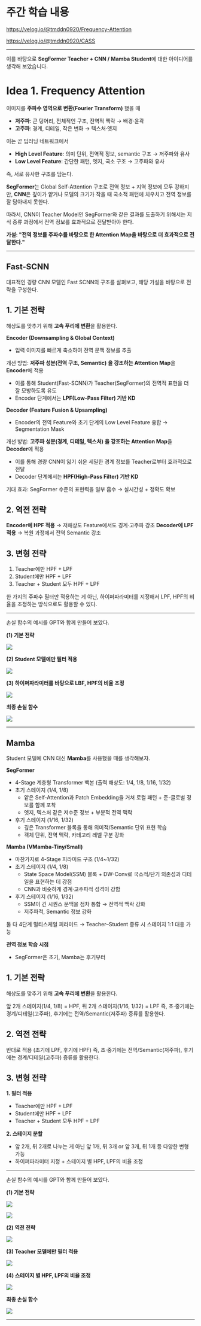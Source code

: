 # 주간 학습 내용

https://velog.io/@tmddn0920/Frequency-Attention

https://velog.io/@tmddn0920/CASS

---

이를 바탕으로 **SegFormer Teacher + CNN / Mamba Student**에 대한 아이디어를 생각해 보았습니다.

# Idea 1. Frequency Attention

이미지를 **주파수 영역으로 변환(Fourier Transform)** 했을 때

- **저주파**: 큰 덩어리, 전체적인 구조, 전역적 맥락 → 배경·윤곽
- **고주파**: 경계, 디테일, 작은 변화 → 텍스처·엣지

이는 곧 딥러닝 네트워크에서
- **High Level Feature**: 의미 단위, 전역적 정보, semantic 구조 → 저주파와 유사
- **Low Level Feature**: 간단한 패턴, 엣지, 국소 구조 → 고주파와 유사

즉, 서로 유사한 구조를 담는다.

**SegFormer**는 Global Self-Attention 구조로 전역 정보 + 지역 정보에 모두 강하지만, **CNN**은 깊이가 얕거나 모델의 크기가 작을 때 국소적 패턴에 치우치고 전역 정보를 잘 담아내지 못한다.

따라서, CNN이 Teacher Model인 SegFormer와 같은 결과를 도출하기 위해서는 지식 증류 과정에서 전역 정보를 효과적으로 전달받아야 한다.

**가설: "전역 정보를 주파수를 바탕으로 한 Attention Map을 바탕으로 더 효과적으로 전달한다."**

---

## Fast-SCNN

대표적인 경량 CNN 모델인 Fast SCNN의 구조를 살펴보고, 해당 가설을 바탕으로 전략을 구성한다.

## 1. 기본 전략

해상도를 맞추기 위해 **고속 푸리에 변환**을 활용한다.

**Encoder (Downsampling & Global Context)**
- 입력 이미지를 빠르게 축소하여 전역 문맥 정보를 추출

개선 방법: **저주파 성분(전역 구조, Semantic) 을 강조하는 Attention Map**을 **Encoder**에 적용
- 이를 통해 Student(Fast-SCNN)가 Teacher(SegFormer)의 전역적 표현을 더 잘 모방하도록 유도
- Encoder 단계에서는 **LPF(Low-Pass Filter) 기반 KD**

**Decoder (Feature Fusion & Upsampling)**
- Encoder의 전역 Feature와 초기 단계의 Low Level Feature 융합 → Segmentation Mask

개선 방법: **고주파 성분(경계, 디테일, 텍스처) 을 강조하는 Attention Map**을 **Decoder**에 적용
- 이를 통해 경량 CNN이 잃기 쉬운 세밀한 경계 정보를 Teacher로부터 효과적으로 전달
- Decoder 단계에서는 **HPF(High-Pass Filter) 기반 KD**

기대 효과: SegFormer 수준의 표현력을 일부 흡수 → 실시간성 + 정확도 확보

## 2. 역전 전략

**Encoder에 HPF 적용** → 저해상도 Feature에서도 경계·고주파 강조
**Decoder에 LPF 적용** → 복원 과정에서 전역 Semantic 강조

## 3. 변형 전략

1. Teacher에만 HPF + LPF
2. Student에만 HPF + LPF
3. Teacher + Student 모두 HPF + LPF

한 가지의 주파수 필터만 적용하는 게 아닌, 하이퍼파라미터를 지정해서 LPF, HPF의 비율을 조정하는 방식으로도 활용할 수 있다.

---

손실 함수의 예시를 GPT와 함께 만들어 보았다.

**(1) 기본 전략**

![](https://velog.velcdn.com/images/tmddn0920/post/1d623b9c-d159-46e5-8a7b-aba1c3864e5d/image.png)

**(2) Student 모델에만 필터 적용**

![](https://velog.velcdn.com/images/tmddn0920/post/330761a9-c0f8-427d-8dc2-ff4908189d8a/image.png)

**(3) 하이퍼파라미터를 바탕으로 LBF, HPF의 비율 조정**

![](https://velog.velcdn.com/images/tmddn0920/post/ac3bd8dc-42a6-4821-a83b-7b81e4670314/image.png)

**최종 손실 함수**

![](https://velog.velcdn.com/images/tmddn0920/post/7f4691f5-3644-4d88-b18e-5280ce4a6227/image.png)

---

## Mamba

Student 모델에 CNN 대신 **Mamba**를 사용했을 때를 생각해보자.

**SegFormer**
- 4-Stage 계층형 Transformer 백본 (출력 해상도: 1/4, 1/8, 1/16, 1/32)
- 초기 스테이지 (1/4, 1/8)
  - 얕은 Self-Attention과 Patch Embedding을 거쳐 로컬 패턴 + 준-글로벌 정보를 함께 포착
  - 엣지, 텍스처 같은 저수준 정보 + 부분적 전역 맥락
- 후기 스테이지 (1/16, 1/32)
  - 깊은 Transformer 블록을 통해 의미적/Semantic 단위 표현 학습
  - 객체 단위, 전역 맥락, 카테고리 레벨 구분 강화

**Mamba (VMamba-Tiny/Small)**
- 마찬가지로 4-Stage 피라미드 구조 (1/4~1/32)
- 초기 스테이지 (1/4, 1/8)
  - State Space Model(SSM) 블록 + DW-Conv로 국소적/단기 의존성과 디테일을 표현하는 데 강점
  - CNN과 비슷하게 경계·고주파적 성격이 강함
- 후기 스테이지 (1/16, 1/32)
  - SSM이 긴 시퀀스 문맥을 점차 통합 → 전역적 맥락 강화
  - 저주파적, Semantic 정보 강화
  
둘 다 4단계 멀티스케일 피라미드 → Teacher–Student 증류 시 스테이지 1:1 대응 가능

**전역 정보 학습 시점**
- SegFormer은 초기, Mamba는 후기부터

## 1. 기본 전략

해상도를 맞추기 위해 **고속 푸리에 변환**을 활용한다.

앞 2개 스테이지(1/4, 1/8) = HPF, 뒤 2개 스테이지(1/16, 1/32) = LPF
즉, 초·중기에는 경계/디테일(고주파), 후기에는 전역/Semantic(저주파) 증류를 활용한다.

## 2. 역전 전략

반대로 적용 (초기에 LPF, 후기에 HPF)
즉, 초·중기에는 전역/Semantic(저주파), 후기에는 경계/디테일(고주파) 증류를 활용한다.

## 3. 변형 전략

**1. 필터 적용**

- Teacher에만 HPF + LPF
- Student에만 HPF + LPF
- Teacher + Student 모두 HPF + LPF

**2. 스테이지 분할**

- 앞 2개, 뒤 2개로 나누는 게 아닌 앞 1개, 뒤 3개 or 앞 3개, 뒤 1개 등 다양한 변형 가능
- 하이퍼파라미터 지정 + 스테이지 별 HPF, LPF의 비율 조정

---

손실 함수의 예시를 GPT와 함께 만들어 보았다.

**(1) 기본 전략**

![](https://velog.velcdn.com/images/tmddn0920/post/cc18bcf0-b804-4cd2-adfb-5197005e3663/image.png)

![](https://velog.velcdn.com/images/tmddn0920/post/6b760622-86d1-4f6a-be02-3dc3f9df1a12/image.png)

**(2) 역전 전략**

![](https://velog.velcdn.com/images/tmddn0920/post/5635e774-2cfc-400c-af12-06d20576cb91/image.png)

**(3) Teacher 모델에만 필터 적용**

![](https://velog.velcdn.com/images/tmddn0920/post/359e9806-bc12-49be-8c71-1ab2ff83e2a0/image.png)

**(4) 스테이지 별 HPF, LPF의 비율 조정**

![](https://velog.velcdn.com/images/tmddn0920/post/6a9b4f23-29a7-41e2-bad6-774527b550ca/image.png)

**최종 손실 함수**

![](https://velog.velcdn.com/images/tmddn0920/post/e7fa4404-74eb-4193-87fa-a77f655432ab/image.png)

---
